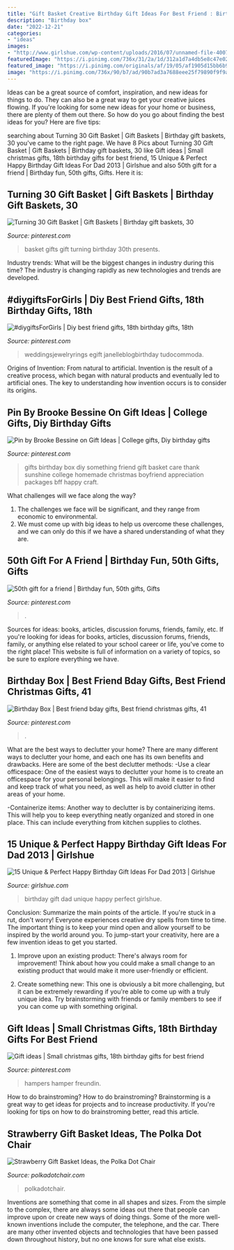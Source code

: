 ```yaml
---
title: "Gift Basket Creative Birthday Gift Ideas For Best Friend : Birthday Box"
description: "Birthday box"
date: "2022-12-21"
categories:
- "ideas"
images:
- "http://www.girlshue.com/wp-content/uploads/2016/07/unnamed-file-4007.jpg"
featuredImage: "https://i.pinimg.com/736x/31/2a/1d/312a1d7a4db5e8c47e02a25557c0b13f.jpg"
featured_image: "https://i.pinimg.com/originals/af/19/05/af1905d15bb6b9140fb394f8b06c7298.jpg"
image: "https://i.pinimg.com/736x/90/b7/ad/90b7ad3a7688eee25f79890f9f9a5acc.jpg"
---
```



Ideas can be a great source of comfort, inspiration, and new ideas for things to do. They can also be a great way to get your creative juices flowing. If you're looking for some new ideas for your home or business, there are plenty of them out there. So how do you go about finding the best ideas for you? Here are five tips: 

	

		
searching about Turning 30 Gift Basket | Gift Baskets | Birthday gift baskets, 30 you've came to the right page. We have 8 Pics about Turning 30 Gift Basket | Gift Baskets | Birthday gift baskets, 30 like Gift ideas | Small christmas gifts, 18th birthday gifts for best friend, 15 Unique &amp; Perfect Happy Birthday Gift Ideas For Dad 2013 | Girlshue and also 50th gift for a friend | Birthday fun, 50th gifts, Gifts. Here it is:
		
    
## Turning 30 Gift Basket | Gift Baskets | Birthday Gift Baskets, 30

<img loading=lazy src="https://i.pinimg.com/736x/b5/bf/59/b5bf598afb7fddc3ce120675f987d0ca--creative-gifts-basket-ideas.jpg?b=t" onerror="this.onerror=null;this.src='https://tse2.mm.bing.net/th?id=OIP.ozM3InZOW5JkdM2eVtdW4AHaFj&amp;pid=15.1';" alt="Turning 30 Gift Basket | Gift Baskets | Birthday gift baskets, 30">

_Source: pinterest.com_

>basket gifts gift turning birthday 30th presents. 

	

Industry trends: What will be the biggest changes in industry during this time?
The industry is changing rapidly as new technologies and trends are developed.

    
## #diygiftsForGirls | Diy Best Friend Gifts, 18th Birthday Gifts, 18th

<img loading=lazy src="https://i.pinimg.com/736x/90/b7/ad/90b7ad3a7688eee25f79890f9f9a5acc.jpg" onerror="this.onerror=null;this.src='https://tse3.mm.bing.net/th?id=OIP.lVEV2whJ0NKBQAu7_tJXIgHaJ3&amp;pid=15.1';" alt="#diygiftsForGirls | Diy best friend gifts, 18th birthday gifts, 18th">

_Source: pinterest.com_

>weddingsjewelryrings egift janelleblogbirthday tudocommoda. 

	

Origins of Invention: From natural to artificial.
Invention is the result of a creative process, which began with natural products and eventually led to artificial ones. The key to understanding how invention occurs is to consider its origins.

    
## Pin By Brooke Bessine On Gift Ideas | College Gifts, Diy Birthday Gifts

<img loading=lazy src="https://i.pinimg.com/736x/31/2a/1d/312a1d7a4db5e8c47e02a25557c0b13f.jpg" onerror="this.onerror=null;this.src='https://tse1.mm.bing.net/th?id=OIP.cvG8UUw8qwwETE9f1PMGkAHaHa&amp;pid=15.1';" alt="Pin by Brooke Bessine on Gift Ideas | College gifts, Diy birthday gifts">

_Source: pinterest.com_

>gifts birthday box diy something friend gift basket care thank sunshine college homemade christmas boyfriend appreciation packages bff happy craft. 

	

What challenges will we face along the way?
1. The challenges we face will be significant, and they range from economic to environmental. 
2. We must come up with big ideas to help us overcome these challenges, and we can only do this if we have a shared understanding of what they are.

    
## 50th Gift For A Friend | Birthday Fun, 50th Gifts, Gifts

<img loading=lazy src="https://i.pinimg.com/originals/af/19/05/af1905d15bb6b9140fb394f8b06c7298.jpg" onerror="this.onerror=null;this.src='https://tse3.mm.bing.net/th?id=OIP.XjPD2o5HVmjF_pMPLE2VzAHaJ6&amp;pid=15.1';" alt="50th gift for a friend | Birthday fun, 50th gifts, Gifts">

_Source: pinterest.com_

>. 

	

Sources for ideas: books, articles, discussion forums, friends, family, etc.
If you're looking for ideas for books, articles, discussion forums, friends, family, or anything else related to your school career or life, you've come to the right place! This website is full of information on a variety of topics, so be sure to explore everything we have.

    
## Birthday Box | Best Friend Bday Gifts, Best Friend Christmas Gifts, 41

<img loading=lazy src="https://i.pinimg.com/736x/53/b9/64/53b964c047c0998dfbf92d0418e87b70.jpg" onerror="this.onerror=null;this.src='https://tse1.mm.bing.net/th?id=OIP.Ggoim6DjLHekkd36NTHcRAHaJ3&amp;pid=15.1';" alt="Birthday Box | Best friend bday gifts, Best friend christmas gifts, 41">

_Source: pinterest.com_

>. 

	

What are the best ways to declutter your home?
There are many different ways to declutter your home, and each one has its own benefits and drawbacks. Here are some of the best declutter methods: 
-Use a clear officespace: One of the easiest ways to declutter your home is to create an officespace for your personal belongings. This will make it easier to find and keep track of what you need, as well as help to avoid clutter in other areas of your home. 

-Containerize items: Another way to declutter is by containerizing items. This will help you to keep everything neatly organized and stored in one place. This can include everything from kitchen supplies to clothes.

    
## 15 Unique &amp; Perfect Happy Birthday Gift Ideas For Dad 2013 | Girlshue

<img loading=lazy src="http://www.girlshue.com/wp-content/uploads/2016/07/unnamed-file-4007.jpg" onerror="this.onerror=null;this.src='https://tse2.mm.bing.net/th?id=OIP.rQabgBYCQ09vzKBz-5vCQAHaJ3&amp;pid=15.1';" alt="15 Unique &amp; Perfect Happy Birthday Gift Ideas For Dad 2013 | Girlshue">

_Source: girlshue.com_

>birthday gift dad unique happy perfect girlshue. 

	

Conclusion: Summarize the main points of the article.
If you're stuck in a rut, don't worry! Everyone experiences creative dry spells from time to time. The important thing is to keep your mind open and allow yourself to be inspired by the world around you. To jump-start your creativity, here are a few invention ideas to get you started.
1. Improve upon an existing product: There's always room for improvement! Think about how you could make a small change to an existing product that would make it more user-friendly or efficient.

2. Create something new: This one is obviously a bit more challenging, but it can be extremely rewarding if you're able to come up with a truly unique idea. Try brainstorming with friends or family members to see if you can come up with something original.


    
## Gift Ideas | Small Christmas Gifts, 18th Birthday Gifts For Best Friend

<img loading=lazy src="https://i.pinimg.com/736x/b7/4a/32/b74a324ed2f9a898922b5e80cd6e2fc7.jpg" onerror="this.onerror=null;this.src='https://tse4.mm.bing.net/th?id=OIP.9sxD3iWElTuAW5Hv2ojIqwHaJ3&amp;pid=15.1';" alt="Gift ideas | Small christmas gifts, 18th birthday gifts for best friend">

_Source: pinterest.com_

>hampers hamper freundin. 

	

How to do brainstroming?
How to do brainstroming? Brainstorming is a great way to get ideas for projects and to increase productivity. If you're looking for tips on how to do brainstroming better, read this article.

    
## Strawberry Gift Basket Ideas, The Polka Dot Chair

<img loading=lazy src="https://www.polkadotchair.com/wp-content/uploads/2014/01/berry-basket-gift-idea.jpg" onerror="this.onerror=null;this.src='https://tse2.mm.bing.net/th?id=OIP.tEEufPmUAiTrf4O2XCSQRQHaLJ&amp;pid=15.1';" alt="Strawberry Gift Basket Ideas, the Polka Dot Chair">

_Source: polkadotchair.com_

>polkadotchair. 

	

Inventions are something that come in all shapes and sizes. From the simple to the complex, there are always some ideas out there that people can improve upon or create new ways of doing things. Some of the more well-known inventions include the computer, the telephone, and the car. There are many other invented objects and technologies that have been passed down throughout history, but no one knows for sure what else exists.

